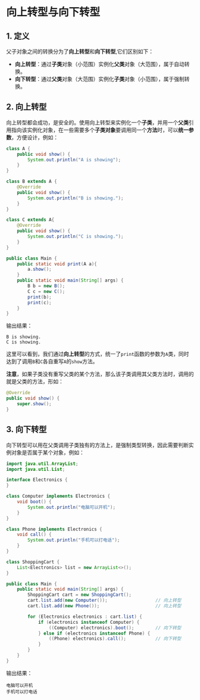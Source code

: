 # 向上转型与向下转型

## 1. 定义

父子对象之间的转换分为了**向上转型**和**向下转型**,它们区别如下：

- **向上转型**：通过**子类**对象（小范围）实例化**父类**对象（大范围），属于自动转换。
- **向下转型**：通过**父类**对象（大范围）实例化**子类**对象（小范围），属于强制转换。

## 2. 向上转型

向上转型都会成功，是安全的。使用向上转型来实例化一个**子类**，并用一个**父类**引用指向该实例化对象，在一些需要多个**子类对象**要调用同一个**方法**时，可以**统一参数**，方便设计，例如：

```java
class A {
    public void show() {
        System.out.println("A is showing");
    }
}

class B extends A {
    @Override
    public void show() {
        System.out.println("B is showing.");
    }
}

class C extends A{
    @Override
    public void show() {
        System.out.println("C is showing.");
    }
}

public class Main {
    public static void print(A a){
        a.show();
    }
    public static void main(String[] args) {
        B b = new B();
        C c = new C();
        print(b);
        print(c);
    }
}
```

输出结果：

```
B is showing.
C is showing.
```

这里可以看到，我们通过**向上转型**的方式，统一了`print`函数的参数为`A`类，同时达到了调用`B`和`C`各自重写`A`的`show`方法。

**注意**，如果子类没有重写父类的某个方法，那么该子类调用其父类方法时，调用的就是父类的方法，形如：

```java
@Override
public void show() {
	super.show();
}
```

## 3. 向下转型

向下转型可以用在父类调用子类独有的方法上，是强制类型转换，因此需要判断实例对象是否属于某个对象，例如：

```java
import java.util.ArrayList;
import java.util.List;

interface Electronics {
}

class Computer implements Electronics {
    void boot() {
        System.out.println("电脑可以开机");
    }
}

class Phone implements Electronics {
    void call() {
        System.out.println("手机可以打电话");
    }
}

class ShoppingCart {
    List<Electronics> list = new ArrayList<>();
}

public class Main {
    public static void main(String[] args) {
        ShoppingCart cart = new ShoppingCart();
        cart.list.add(new Computer());       			// 向上转型
        cart.list.add(new Phone());          			// 向上转型

        for (Electronics electronics : cart.list) {
            if (electronics instanceof Computer) {
                ((Computer) electronics).boot();		// 向下转型
            } else if (electronics instanceof Phone) {
                ((Phone) electronics).call();			// 向下转型
            }
        }
    }
}
```

输出结果：

```
电脑可以开机
手机可以打电话
```